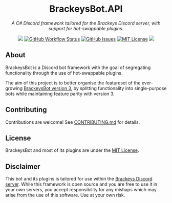 <h1 align="center">BrackeysBot.API</h1>
<p align="center"><i>A C# Discord framework tailored for the Brackeys Discord server, with support for hot-swappable plugins.</i></p>
<p align="center">
<a href="https://github.com/BrackeysBot/BrackeysBot.API/releases"><img src="https://img.shields.io/github/v/release/BrackeysBot/BrackeysBot.API?include_prereleases"></a>
<a href="https://github.com/BrackeysBot/BrackeysBot.API/actions?query=workflow%3A%22.NET%22"><img src="https://img.shields.io/github/workflow/status/BrackeysBot/BrackeysBot.API/.NET" alt="GitHub Workflow Status" title="GitHub Workflow Status"></a>
<a href="https://github.com/BrackeysBot/BrackeysBot.API/issues"><img src="https://img.shields.io/github/issues/BrackeysBot/BrackeysBot.API" alt="GitHub Issues" title="GitHub Issues"></a>
<a href="https://github.com/BrackeysBot/BrackeysBot.API/blob/main/LICENSE.md"><img src="https://img.shields.io/github/license/BrackeysBot/BrackeysBot.API" alt="MIT License" title="MIT License"></a>
<a href="https://discord.gg/brackeys"><img src="https://discordapp.com/api/guilds/243005537342586880/widget.png?style=shield"></a>
</p>

## About
BrackeysBot is a Discord bot framework with the goal of segregating functionality through the use of hot-swappable plugins.

The aim of this project is to better organise the featureset of the ever-growing [BrackeysBot version 3](https://github.com/yiliansource/brackeys-bot/), by splitting functionality into single-purpose bots while maintaining feature parity with version 3.

## Contributing
Contributions are welcome! See [CONTRIBUTING.md](CONTRIBUTING.md) for details.

## License
BrackeysBot and most of its plugins are under the [MIT License](LICENSE.md).

## Disclaimer
This bot and its plugins is tailored for use within the [Brackeys Discord server](https://discord.gg/brackeys). While this framework is open source and you are free to use it in your own servers, you accept responsibility for any mishaps which may arise from the use of this software. Use at your own risk.
